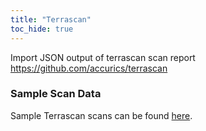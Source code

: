 ```yaml
---
title: "Terrascan"
toc_hide: true
---
```

Import JSON output of terrascan scan report <https://github.com/accurics/terrascan>

### Sample Scan Data
Sample Terrascan scans can be found [here](https://github.com/DefectDojo/django-DefectDojo/tree/master/unittests/scans/terrascan).
